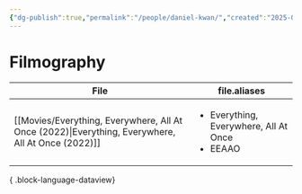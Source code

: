 ```yaml
---
{"dg-publish":true,"permalink":"/people/daniel-kwan/","created":"2025-03-24","updated":"2025-03-24"}
---
```



# Filmography

| File                                                                                                 | file.aliases                                                        |
| ---------------------------------------------------------------------------------------------------- | ------------------------------------------------------------------- |
| [[Movies/Everything, Everywhere, All At Once (2022)\|Everything, Everywhere, All At Once (2022)]] | <ul><li>Everything, Everywhere, All At Once</li><li>EEAAO</li></ul> |

{ .block-language-dataview}
